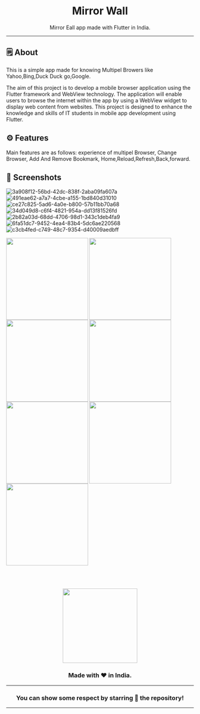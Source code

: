 
<div align="center">


# **Mirror Wall**
Mirror Eall app made with Flutter in India.

---

</div>



## 🗒 About

This is a simple app made for knowing Multipel Browers like Yahoo,Bing,Duck Duck go,Google.

The aim of this project is to develop a mobile browser application using the Flutter framework
and WebView technology. The application will enable users to browse the internet within the app
by using a WebView widget to display web content from websites. This project is designed to
enhance the knowledge and skills of IT students in mobile app development using Flutter.
## ⚙️ Features
Main features are as follows:
experience of multipel Browser,
Change Browser,
Add And Remove Bookmark,
Home,Reload,Refresh,Back,forward.
## 📲 Screenshots
![3a908f12-56bd-42dc-838f-2aba09fa607a]()
![491eae62-a7a7-4cbe-a155-1bd840d31010]()
![ce27c825-5ad6-4a0e-b800-57b11bb70a68]()
![34d049d8-c6f4-4821-954a-dd13f81526fd]()
![2b82a03d-68dd-4706-98d1-343c1deb4fa9]()
![6fa51dc7-9452-4ea4-83b4-5dc6ae220568]()
![c3cb4fed-c749-48c7-9354-d40009aedbff]()

<img align="left" src="https://github.com/Ponik90/mirror_wall/assets/156168435/4132c75f-21a9-45c5-aad8-142540926f19" width="220px">
<img align="left" src="https://github.com/Ponik90/mirror_wall/assets/156168435/13885764-6a5a-4882-a86b-d2a5ec221db4" width="220px">
<img align="left" src="https://github.com/Ponik90/mirror_wall/assets/156168435/98f945b4-68bb-48ab-a293-bd22a2d7846e" width="220px">
<img src="https://github.com/Ponik90/mirror_wall/assets/156168435/7b02f874-a43f-44df-8955-c40a48daca6e" width="220px">
<img align="left" src="https://github.com/Ponik90/mirror_wall/assets/156168435/4b6f1a3f-95eb-4cd2-bc36-f8da855512f8" width="220px">
<img align="left" src="https://github.com/Ponik90/mirror_wall/assets/156168435/54e53899-c054-4ebf-b1ac-c34ffcdb0fc9" width="220px">
<img src="https://github.com/Ponik90/mirror_wall/assets/156168435/0304741f-f29d-47e2-a97a-7b30a824f0cd" width="220px">


<br><br>



<div align="center">

<img src="./assets/icons/logo.png" width="200px" height="200px">

### Made with ❤️ in India.
---
### You can show some respect by starring 🌟 the repository!
---
</div>
